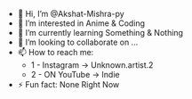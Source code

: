 - 👋 Hi, I’m @Akshat-Mishra-py
- 👀 I’m interested in Anime & Coding
- 🌱 I’m currently learning Something & Nothing
- 💞️ I’m looking to collaborate on ...
- 📫 How to reach me:
  - 1 - Instagram -> Unknown.artist.2
  - 2 - ON YouTube -> Indie
- ⚡ Fun fact: None Right Now

<!---
Akshat-Mishra-py/Akshat-Mishra-py is a ✨ special ✨ repository because its `README.md` (this file) appears on your GitHub profile.
You can click the Preview link to take a look at your changes.
--->
